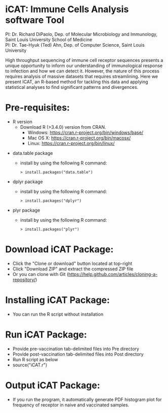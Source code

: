 # iCAT: Immune Cells Analysis software Tool

PI: Dr. Richard DiPaolo, Dep. of Molecular Microbiology and Immunology, Saint Louis University School of Medicine<br />
PI: Dr. Tae-Hyuk (Ted) Ahn, Dep. of Computer Science, Saint Louis University

High throughput sequencing of immune cell receptor sequences presents a unique opportunity to inform our understanding of immunological response to infection and how we can detect it. However, the nature of this process requires analysis of massive datasets that requires streamlining. Here we present ICAT, an R-based method for tackling this data and applying statistical analyses to find significant patterns and divergences.

# Pre-requisites:

* R version
  * Download R (>3.4.0) version from CRAN.
    * Windows: https://cran.r-project.org/bin/windows/base/
    * Mac OS X: https://cran.r-project.org/bin/macosx/
    * Linux: https://cran.r-project.org/bin/linux/

- data.table package

  * install by using the following R command:

        > install.packages("data.table")  

- dplyr package

  * install by using the following R command:

        > install.packages("dplyr")  

- plyr package

  * install by using the following R command:

        > install.packages("plyr")  

# Download iCAT Package:

* Click the "Clone or download" button located at top-right
* Click "Download ZIP" and extract the compressed ZIP file
* Or you can clone with Git (https://help.github.com/articles/cloning-a-repository/)

# Installing iCAT Package:

* You can run the R script without installation 

# Run iCAT Package:

* Provide pre-vaccination tab-delimited files into Pre directory
* Provide post-vaccination tab-delimited files into Post directory
* Run R script as below
* source("iCAT.r")

# Output iCAT Package:

* If you run the program, it automatically generate PDF histogram plot for frequency of receptor in naive and vaccinated samples.
